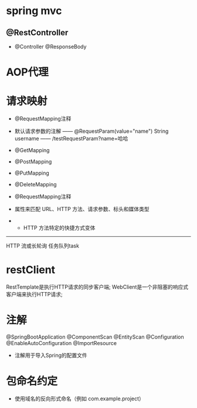 # spring mvc
## @RestController
- @Controller @ResponseBody
  
# AOP代理

# 请求映射
- @RequestMapping注释
- 默认请求参数的注解
  —— @RequestParam(value="name") String username
  —— /testRequestParam?name=哈哈
- @GetMapping
- @PostMapping
- @PutMapping
- @DeleteMapping

- @RequestMapping注释
- 属性来匹配 URL、HTTP 方法、请求参数、标头和媒体类型
- - HTTP 方法特定的快捷方式变体
- - - 

 HTTP 流或长轮询 任务队列task

# restClient
 RestTemplate是执行HTTP请求的同步客户端;
 WebClient是一个非阻塞的响应式客户端来执行HTTP请求;

# 注解
@SpringBootApplication
@ComponentScan
@EntityScan
@Configuration
@EnableAutoConfiguration
@ImportResource  
- 注解用于导入Spring的配置文件

# 包命名约定
- 使用域名的反向形式命名（例如 com.example.project）

